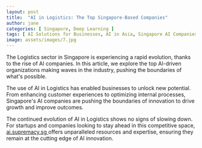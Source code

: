 ```yaml
---
layout: post
title:  "AI in Logistics: The Top Singapore-Based Companies"
author: jane
categories: [ Singapore, Deep Learning ]
tags: [ AI Solutions for Businesses, AI in Asia, Singapore AI Companies, AI Companies, Smart Cities ]
image: assets/images/7.jpg
---
```


The Logistics sector in Singapore is experiencing a rapid evolution, thanks to the rise of AI companies. In this article, we explore the top AI-driven organizations making waves in the industry, pushing the boundaries of what's possible.

The use of AI in Logistics has enabled businesses to unlock new potential. From enhancing customer experiences to optimizing internal processes, Singapore's AI companies are pushing the boundaries of innovation to drive growth and improve outcomes.

The continued evolution of AI in Logistics shows no signs of slowing down. For startups and companies looking to stay ahead in this competitive space, <a href="https://ai.supremacy.sg" target="_blank"> ai.supremacy.sg </a> offers unparalleled resources and expertise, ensuring they remain at the cutting edge of AI innovation.
